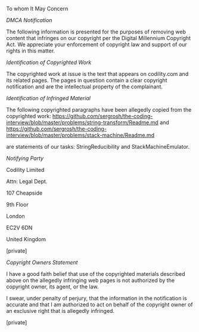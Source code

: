 To whom It May Concern

*DMCA Notification*

The following information is presented for the purposes of removing web
content that infringes on our copyright per the Digital Millennium
Copyright Act. We appreciate your enforcement of copyright law and support
of our rights in this matter.

*Identification of Copyrighted Work*

The copyrighted work at issue is the text that appears on codility.com and
its related pages. The pages in question contain a clear copyright
notification and are the intellectual property of the complainant.

*Identification of Infringed Material*

The following copyrighted paragraphs have been allegedly copied from the
copyrighted work:
https://github.com/sergrosh/the-coding-interview/blob/master/problems/string-transform/Readme.md
and
https://github.com/sergrosh/the-coding-interview/blob/master/problems/stack-machine/Readme.md

are statements of our tasks: StringReducibility and StackMachineEmulator.  

*Notifying Party*  

Codility Limited  

Attn: Legal Dept. 

107 Cheapside  

9th Floor  

London  

EC2V 6DN  

United Kingdom  

[private]  

*Copyright Owners Statement*

I have a good faith belief that use of the copyrighted materials described
above on the allegedly infringing web pages is not authorized by the
copyright owner, its agent, or the law.

I swear, under penalty of perjury, that the information in the notification
is accurate and that I am authorized to act on behalf of the copyright
owner of an exclusive right that is allegedly infringed.

[private]
